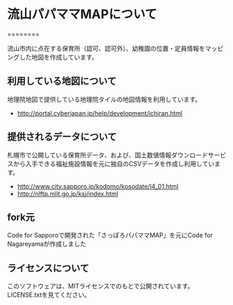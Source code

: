 # 流山パパママMAPについて
========

流山市内に点在する保育所（認可、認可外）、幼稚園の位置・定員情報をマッピングした地図を作成しています。

## 利用している地図について

地理院地図で提供している地理院タイルの地図情報を利用しています。

- http://portal.cyberjapan.jp/help/development/ichiran.html

## 提供されるデータについて

札幌市で公開している保育所データ、および、国土数値情報ダウンロードサービスから入手できる福祉施設情報を元に独自のCSVデータを作成し利用しています。

- http://www.city.sapporo.jp/kodomo/kosodate/l4_01.html
- http://nlftp.mlit.go.jp/ksj/index.html

## fork元

Code for Sapporoで開発された「さっぽろパパママMAP」を元にCode for Nagareyamaが作成しました


## ライセンスについて

このソフトウェアは、MITライセンスでのもとで公開されています。LICENSE.txtを見てください。
